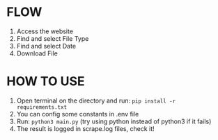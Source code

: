 # FLOW
1. Access the website
2. Find and select File Type
3. Find and select Date
4. Download File

# HOW TO USE
1. Open terminal on the directory and run: `pip install -r requirements.txt`
2. You can config some constants in .env file
2. Run: `python3 main.py` (try using python instead of python3 if it fails)
3. The result is logged in scrape.log files, check it!
